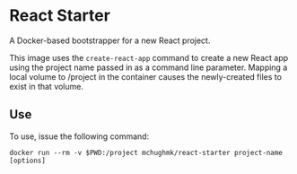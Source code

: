 # React Starter

A Docker-based bootstrapper for a new React project.

This image uses the `create-react-app` command to create a new React app using the project name passed in as a command line parameter. Mapping a local volume to /project in the container causes the newly-created files to exist in that volume.

## Use

To use, issue the following command:
```
docker run --rm -v $PWD:/project mchughmk/react-starter project-name [options]
```